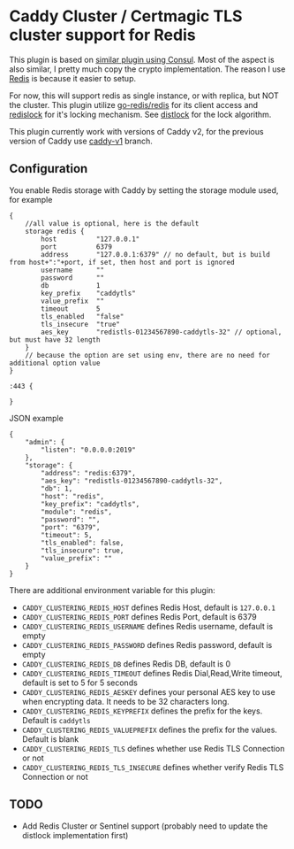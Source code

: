 # Caddy Cluster / Certmagic TLS cluster support for Redis

This plugin is based on [similar plugin using Consul](https://github.com/pteich/caddy-tlsconsul/).
Most of the aspect is also similar, I pretty much copy the crypto implementation.
The reason I use [Redis](https://redis.io/) is because it easier to setup.

For now, this will support redis as single instance, or with replica, but NOT the cluster.
This plugin utilize [go-redis/redis](https://github.com/go-redis/redis) for its client access and [redislock](https://github.com/bsm/redislock)
for it's locking mechanism. See [distlock](https://redis.io/topics/distlock) for the lock algorithm.

This plugin currently work with versions of Caddy v2, for the previous version of Caddy use [caddy-v1](https://github.com/gamalan/caddy-tlsredis/tree/caddy-v1) branch.

## Configuration
You enable Redis storage with Caddy by setting the storage module used, for example
```
{
	//all value is optional, here is the default
    storage redis {
        host          "127.0.0.1"
        port          6379
        address       "127.0.0.1:6379" // no default, but is build from host+":"+port, if set, then host and port is ignored
        username      ""
        password      ""
        db            1
        key_prefix    "caddytls"
        value_prefix  ""
        timeout       5
        tls_enabled   "false"
        tls_insecure  "true"
        aes_key       "redistls-01234567890-caddytls-32" // optional, but must have 32 length
    }
    // because the option are set using env, there are no need for additional option value
}

:443 {

}
```

JSON example
```
{
    "admin": {
        "listen": "0.0.0.0:2019"
    },
    "storage": {
        "address": "redis:6379",
        "aes_key": "redistls-01234567890-caddytls-32",
        "db": 1,
        "host": "redis",
        "key_prefix": "caddytls",
        "module": "redis",
        "password": "",
        "port": "6379",
        "timeout": 5,
        "tls_enabled": false,
        "tls_insecure": true,
        "value_prefix": ""
    }
}
```
There are additional environment variable for this plugin:
- `CADDY_CLUSTERING_REDIS_HOST` defines Redis Host, default is `127.0.0.1`
- `CADDY_CLUSTERING_REDIS_PORT` defines Redis Port, default is 6379
- `CADDY_CLUSTERING_REDIS_USERNAME` defines Redis username, default is empty
- `CADDY_CLUSTERING_REDIS_PASSWORD` defines Redis password, default is empty
- `CADDY_CLUSTERING_REDIS_DB` defines Redis DB, default is 0
- `CADDY_CLUSTERING_REDIS_TIMEOUT` defines Redis Dial,Read,Write timeout, default is set to 5 for 5 seconds
- `CADDY_CLUSTERING_REDIS_AESKEY` defines your personal AES key to use when encrypting data. It needs to be 32 characters long.
- `CADDY_CLUSTERING_REDIS_KEYPREFIX` defines the prefix for the keys. Default is `caddytls`
- `CADDY_CLUSTERING_REDIS_VALUEPREFIX` defines the prefix for the values. Default is blank
- `CADDY_CLUSTERING_REDIS_TLS` defines whether use Redis TLS Connection or not
- `CADDY_CLUSTERING_REDIS_TLS_INSECURE` defines whether verify Redis TLS Connection or not

## TODO

- Add Redis Cluster or Sentinel support (probably need to update the distlock implementation first)





